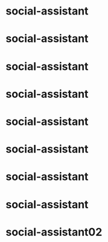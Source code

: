 # social-assistant
# social-assistant
# social-assistant
# social-assistant
# social-assistant
# social-assistant
# social-assistant
# social-assistant
# social-assistant02
